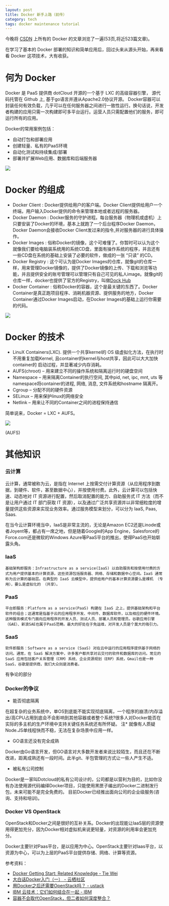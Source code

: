```yaml
---
layout: post
title: Docker 新手上路（前传）
category: tech
tags: docker maintenance tutorial
---
```


今晚将 [CSDN][docker_csdn] 上所有的 Docker 的文章浏览了一遍(53页,将近523篇文章)。

在学习了基本的 Docker 部署的知识和简单应用后，回过头来从源头开始，再来看看 Docker 这项技术，大有收获。

# 何为 Docker

Docker 是 PaaS 提供商 dotCloud 开源的一个基于 LXC 的高级容器引擎， 源代码托管在 Github 上, 基于go语言并遵从Apache2.0协议开源。 Docker容器可以封装任何有效负载，几乎可以在任何服务器之间进行一致性运行。换句话说，开发者构建的应用只需一次构建即可多平台运行。运营人员只需配置他们的服务，即可运行所有的应用。

Docker的常用案例包括：

* 自动打包和部署应用
* 创建轻量、私有的PaaS环境
* 自动化测试和持续集成/部署
* 部署并扩展Web应用、数据库和后端服务器

![](http://7vigrt.com1.z0.glb.clouddn.com/blog/pic/201701/docker_vm.jpg)

#  Docker 的组成

* Docker Client : Docker提供给用户的客户端。Docker Client提供给用户一个终端，用户输入Docker提供的命令来管理本地或者远程的服务器。
* Docker Daemon : Docker服务的守护进程。每台服务器（物理机或虚机）上只要安装了Docker的环境，基本上就跑了一个后台程序Docker Daemon，Docker Daemon会接收Docker Client发过来的指令,并对服务器的进行具体操作。
* Docker Images : 俗称Docker的镜像，这个可难懂了。你暂时可以认为这个就像我们要给电脑装系统用的系统CD盘，里面有操作系统的程序，并且还有一些CD盘在系统的基础上安装了必要的软件，做成的一张 “只读” 的CD。
* Docker Registry : 这个可认为是Docker Images的仓库，就像git的仓库一样，用来管理Docker镜像的，提供了Docker镜像的上传、下载和浏览等功能，并且提供安全的账号管理可以管理只有自己可见的私人image。就像git的仓库一样，docker也提供了官方的Registry，叫做[Dock Hub](http://hub.Docker.com)
* Docker Container : 俗称Docker的容器，这个是最关键的东西了。Docker Container是真正跑项目程序、消耗机器资源、提供服务的地方，Docker Container通过Docker Images启动，在Docker Images的基础上运行你需要的代码。 

![](http://7vigrt.com1.z0.glb.clouddn.com/blog/pic/201701/5d04473994d0b4730f9d03f63f617058.png)

#  Docker 的技术

* LinuX Containers(LXC). 提供一个共享kernel的 OS 级虚拟化方法，在执行时不用重复加载Kernel, 且container的kernel与host共享，因此可以大大加快container的 启动过程，并显著减少内存消耗。
* AUFS(chroot) – 用来建立不同的操作系统和隔离运行时的硬盘空间
* Namespace – 用来隔离Container的执行空间, 其中pid, net, ipc, mnt, uts 等namespace将container的进程, 网络, 消息, 文件系统和hostname 隔离开。
* Cgroup – 分配不同的硬件资源
* SELinux – 用来保护linux的网络安全
* Netlink – 用来让不同的Container之间的进程保持通信

简单说来，Docker = LXC + AUFS。

![](http://7vigrt.com1.z0.glb.clouddn.com/blog/pic/2011701/docker-filesystems-busyboxrw.png)

(AUFS)


# 其他知识

### 云计算

云计算，通常被称为云，是指在 Internet 上按需交付计算资源（从应用程序到数据，到硬件、软件，甚至数据中心），并按使用付费。此外，云计算可以包括快速、动态地对 IT 资源进行配置，然后取消配置的能力、自助服务式 IT 方法（而不是让用户通过 IT 部门获取 IT 资源），以及通过广泛共享资源并以非常细粒度的增量提供这些资源来实现业务效率。通过服务模型来划分，可以分为 IaaS, Paas, Saas.

在当今云计算环境当中，IaaS是非常主流的，无论是Amazon EC2还是Linode或者Joyent等，都占有一席之地，但是随着Google的App Engine，Salesforce的Force.com还是微软的Windows Azure等PaaS平台的推出，使得PaaS也开始崭露头角。


### IaaS

    基础架构即服务：Infrastructure as a service(IaaS) 以自助服务和按使用付费的方式为用户提供基本的计算资源，这些资源包括服务器、网络、存储和数据中心空间。IaaS 通常称为云计算的基础层。在典型的 IaaS 云模型中，提供给用户的基本计算资源要么是裸机 （专用），要么是虚拟化的 （共享）。
    
### PaaS

    平台即服务：Platform as a service(PaaS) 构建在 IaaS 之上，提供基础架构和平台软件的组合；这通常是指基于云的应用程序开发、中间件、数据库软件，以及相应的硬件环境。 这种服务模式专门面向应用程序的开发人员、测试人员、部署人员和管理员。谷歌应用引擎（GAE）、新浪SAE也属于PaaS范畴。最大的好处在于免运维，对开发人员是个莫大的吸引力。

### SaaS

    软件即服务：Software as a service (SaaS) 对在云中运行的应用程序提供基于网络的访问。通常，在 SaaS 解决方案中，许多客户都共享对云交付的软件和数据库的访问。常见的 SaaS 应用包括客户关系管理（CRM）系统、企业资源规划（ERP）系统，Gmail也是一种SaaS，谷歌是提供商，我们大众则是消费者。
有争论的部分

### Docker的争议

* 能否彻底隔离

在超复杂的业务系统中，单OS到底能不能实现彻底隔离，一个程序的崩溃/内存溢出/高CPU占用到底会不会影响到其他容器或者整个系统?很多人对Docker能否在实际的多主机的生产环境中支持关键任务系统还有所怀疑。 注* 就像有人质疑Node.JS单线程快而不稳，无法在复杂场景中应用一样。

* GO语言还没有完全成熟

Docker由Go语言开发，但GO语言对大多数开发者来说比较陌生，而且还在不断改进，距离成熟还有一段时间。此半git、半包管理的方式让一些人产生不适。

* 被私有公司控制

Docker是一家叫Dotcloud的私有公司设计的，公司都是以营利为目的，比如你没有办法使用源代码编绎Docker项目，只能使用黑匣子编出的Docker二进制发行包，未来可能不是完全免费的。 目前Docker已经推出面向公司的企业级服务(咨询、支持和培训)。

### Docker VS OpenStack

OpenStack和Docker之间是很好的互补关系。Docker的出现能让IaaS层的资源使用得更加充分，因为Docker相对虚拟机来说更轻量，对资源的利用率会更加充分。

Docker主要针对Paas平台，是以应用为中心。OpenStack主要针对Iaas平台，以资源为中心，可以为上层的PaaS平台提供存储、网络、计算等资源。





参考资料：

* [Docker Getting Start: Related Knowledge - Tie Wei][docker_getting_start]
* [大白话Docker入门（一） - 云栖社区](https://yq.aliyun.com/articles/63035?utm_campaign=wenzhang&utm_medium=article&utm_source=QQ-qun&utm_content=m_7549)
* [用Docker之后还需要OpenStack吗？ - ustack](https://www.ustack.com/blog/do-i-need-docker-also-with-openstack/)
* [IBM 云技术：它们如何结合在一起 - IBM](http://www.ibm.com/developerworks/cn/cloud/library/cl-cloud-technology-basics/)
* [容器不会取代OpenStack，但二者如何深度整合？](http://www.csdn.net/article/2015-05-20/2824734)

[docker_getting_start]: http://tiewei.github.io/cloud/Docker-Getting-Start/
[docker_csdn]: http://docker.csdn.net/m/zone/docker/news?&page=53